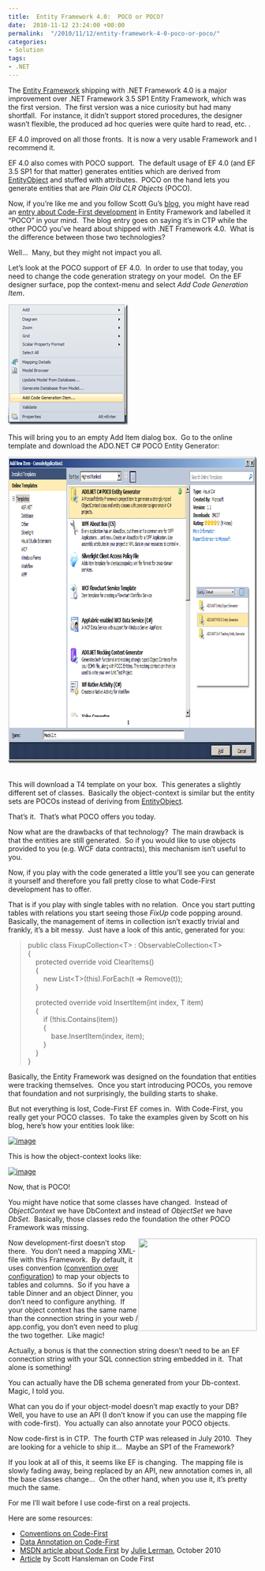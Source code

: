 ```yaml
---
title:  Entity Framework 4.0:  POCO or POCO?
date:  2010-11-12 23:24:00 +00:00
permalink:  "/2010/11/12/entity-framework-4-0-poco-or-poco/"
categories:
- Solution
tags:
- .NET
---
```

<p>The <a href="http://msdn.microsoft.com/en-us/data/ef.aspx">Entity Framework</a> shipping with .NET Framework 4.0 is a major improvement over .NET Framework 3.5 SP1 Entity Framework, which was the first version.&#160; The first version was a nice curiosity but had many shortfall.&#160; For instance, it didn’t support stored procedures, the designer wasn’t flexible, the produced ad hoc queries were quite hard to read, etc. .</p>  <p>EF 4.0 improved on all those fronts.&#160; It is now a very usable Framework and I recommend it.</p>  <p>EF 4.0 also comes with POCO support.&#160; The default usage of EF 4.0 (and EF 3.5 SP1 for that matter) generates entities which are derived from <a href="http://msdn.microsoft.com/en-us/library/system.data.objects.dataclasses.entityobject.aspx">EntityObject</a> and stuffed with attributes.&#160; POCO on the hand lets you generate entities that are <em>Plain Old CLR Objects</em> (POCO).</p>  <p>Now, if you’re like me and you follow Scott Gu’s <a href="http://weblogs.asp.net/scottgu">blog</a>, you might have read an <a href="http://weblogs.asp.net/scottgu/archive/2010/07/16/code-first-development-with-entity-framework-4.aspx">entry about Code-First development</a> in Entity Framework and labelled it “POCO” in your mind.&#160; The blog entry goes on saying it’s in CTP while the other POCO you’ve heard about shipped with .NET Framework 4.0.&#160; What is the difference between those two technologies?</p>  <p>Well…&#160; Many, but they might not impact you all.</p>  <p>Let’s look at the POCO support of EF 4.0.&#160; In order to use that today, you need to change the code generation strategy on your model.&#160; On the EF designer surface, pop the context-menu and select <em>Add Code Generation Item</em>.</p>  <p><a href="assets/2010/11/entity-framework-4-0-poco-or-poco/image.png"><img style="border-bottom:0;border-left:0;display:inline;border-top:0;border-right:0;" title="image" border="0" alt="image" src="assets/2010/11/entity-framework-4-0-poco-or-poco/image_thumb.png" width="243" height="244" /></a>&#160;</p>  <p>This will bring you to an empty Add Item dialog box.&#160; Go to the online template and download the ADO.NET C# POCO Entity Generator:</p>  <p><a href="assets/2010/11/entity-framework-4-0-poco-or-poco/image1.png"><img style="border-bottom:0;border-left:0;display:inline;border-top:0;border-right:0;" title="image" border="0" alt="image" src="assets/2010/11/entity-framework-4-0-poco-or-poco/image_thumb1.png" width="959" height="620" /></a>&#160;</p>  <p>This will download a T4 template on your box.&#160; This generates a slightly different set of classes.&#160; Basically the object-context is similar but the entity sets are POCOs instead of deriving from <a href="http://msdn.microsoft.com/en-us/library/system.data.objects.dataclasses.entityobject.aspx">EntityObject</a>.</p>  <p>That’s it.&#160; That’s what POCO offers you today.</p>  <p>Now what are the drawbacks of that technology?&#160; The main drawback is that the entities are still generated.&#160; So if you would like to use objects provided to you (e.g. WCF data contracts), this mechanism isn’t useful to you.</p>  <p>Now, if you play with the code generated a little you’ll see you can generate it yourself and therefore you fall pretty close to what Code-First development has to offer.</p>  <p>That is if you play with single tables with no relation.&#160; Once you start putting tables with relations you start seeing those <em>FixUp</em> code popping around.&#160; Basically, the management of items in collection isn’t exactly trivial and frankly, it’s a bit messy.&#160; Just have a look of this antic, generated for you:</p>  <blockquote>   <p>public class FixupCollection&lt;T&gt; : ObservableCollection&lt;T&gt;     <br />{      <br />&#160;&#160;&#160; protected override void ClearItems()      <br />&#160;&#160;&#160; {      <br />&#160;&#160;&#160;&#160;&#160;&#160;&#160; new List&lt;T&gt;(this).ForEach(t =&gt; Remove(t));      <br />&#160;&#160;&#160; } </p>    <p>&#160;&#160;&#160; protected override void InsertItem(int index, T item)     <br />&#160;&#160;&#160; {      <br />&#160;&#160;&#160;&#160;&#160;&#160;&#160; if (!this.Contains(item))      <br />&#160;&#160;&#160;&#160;&#160;&#160;&#160; {      <br />&#160;&#160;&#160;&#160;&#160;&#160;&#160;&#160;&#160;&#160;&#160; base.InsertItem(index, item);      <br />&#160;&#160;&#160;&#160;&#160;&#160;&#160; }      <br />&#160;&#160;&#160; }      <br />} </p> </blockquote>  <p>Basically, the Entity Framework was designed on the foundation that entities were tracking themselves.&#160; Once you start introducing POCOs, you remove that foundation and not surprisingly, the building starts to shake.</p>  <p>But not everything is lost, Code-First EF comes in.&#160; With Code-First, you really get your POCO classes.&#160; To take the examples given by Scott on his blog, here’s how your entities look like:</p>  <p><a href="http://weblogs.asp.net/blogs/scottgu/image_25CE75C4.png"><img title="image" border="0" alt="image" src="http://weblogs.asp.net/blogs/scottgu/image_thumb_24F60FDA.png" width="519" height="392" /></a></p>  <p>This is how the object-context looks like:</p> <a href="http://weblogs.asp.net/blogs/scottgu/image_241DA9F0.png"><img title="image" border="0" alt="image" src="http://weblogs.asp.net/blogs/scottgu/image_thumb_1C923A83.png" width="429" height="124" /></a>  <p>Now, that is POCO!</p>  <p>You might have notice that some classes have changed.&#160; Instead of <em>ObjectContext</em> we have DbContext and instead of <em>ObjectSet</em> we have <em>DbSet</em>.&#160; Basically, those classes redo the foundation the other POCO Framework was missing.</p>  <p><img style="display:inline;margin-left:0;margin-right:0;" align="right" src="http://www.christian-movie.com/images/Jenn_Gotzon_ABC_Pushing_Daisies.jpg" width="240" height="187" />Now development-first doesn’t stop there.&#160; You don’t need a mapping XML-file with this Framework.&#160; By default, it uses convention (<a href="http://en.wikipedia.org/wiki/Convention_over_configuration">convention over configuration</a>) to map your objects to tables and columns.&#160; So if you have a table Dinner and an object Dinner, you don’t need to configure anything.&#160; If your object context has the same name than the connection string in your web / app.config, you don’t even need to plug the two together.&#160; Like magic!</p>  <p>Actually, a bonus is that the connection string doesn’t need to be an EF connection string with your SQL connection string embedded in it.&#160; That alone is something!</p>  <p>You can actually have the DB schema generated from your Db-context.&#160; Magic, I told you.</p>  <p>What can you do if your object-model doesn’t map exactly to your DB?&#160; Well, you have to use an API (I don’t know if you can use the mapping file with code-first).&#160; You actually can also annotate your POCO objects.</p>  <p>Now code-first is in CTP.&#160; The fourth CTP was released in July 2010.&#160; They are looking for a vehicle to ship it…&#160; Maybe an SP1 of the Framework?</p>  <p>If you look at all of this, it seems like EF is changing.&#160; The mapping file is slowly fading away, being replaced by an API, new annotation comes in, all the base classes change…&#160; On the other hand, when you use it, it’s pretty much the same.</p>  <p>For me I’ll wait before I use code-first on a real projects. </p>  <p>Here are some resources:</p>  <ul>   <li><a href="http://blogs.msdn.com/b/efdesign/archive/2010/06/01/conventions-for-code-first.aspx">Conventions on Code-First</a></li>    <li><a href="http://blogs.msdn.com/b/efdesign/archive/2010/03/30/data-annotations-in-the-entity-framework-and-code-first.aspx">Data Annotation on Code-First</a></li>    <li><a href="http://msdn.microsoft.com/en-us/magazine/gg232765.aspx">MSDN article about Code First</a> by <a href="http://weblogs.asp.net/jlerman/">Julie Lerman</a>, October 2010</li>    <li><a href="http://hanselman.com/blog/SimpleCodeFirstWithEntityFramework4MagicUnicornFeatureCTP4.aspx">Article</a> by Scott Hansleman on Code First</li> </ul>